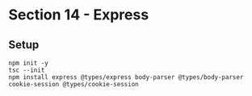 # Section 14 - Express

## Setup

```
npm init -y
tsc --init
npm install express @types/express body-parser @types/body-parser cookie-session @types/cookie-session
```
